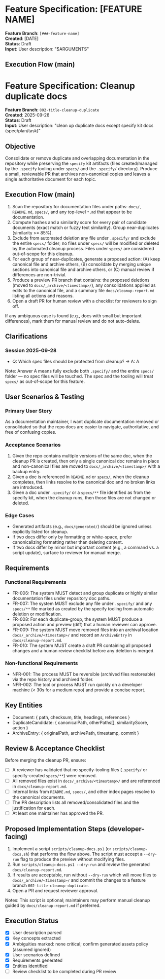 # Feature Specification: [FEATURE NAME]

**Feature Branch**: `[###-feature-name]`  
**Created**: [DATE]  
**Status**: Draft  
**Input**: User description: "$ARGUMENTS"

## Execution Flow (main)
# Feature Specification: Cleanup duplicate docs

**Feature Branch**: `002-title-cleanup-duplicate`  
**Created**: 2025-09-28  
**Status**: Draft  
**Input**: User description: "clean up duplicate docs except specify kit docs (spec/plan/task)"

## Objective

Consolidate or remove duplicate and overlapping documentation in the repository while preserving the `specify` kit artifacts (files created/managed by the `.specify` tooling under `specs/` and the `.specify/` directory). Produce a small, reviewable PR that archives non-canonical copies and leaves a single authoritative document for each topic.

## Execution Flow (main)

1. Scan the repository for documentation files under paths: `docs/`, `README.md`, `specs/`, and any top-level `*.md` that appear to be documentation.
2. Compute hashes and a similarity score for every pair of candidate documents (exact match or fuzzy text similarity). Group near-duplicates (similarity >= 85%).
3. Exclude from automated deletion any file under `.specify/` and exclude the entire `specs/` folder; no files under `specs/` will be modified or deleted by the automated cleanup process. Files under `specs/` are considered out-of-scope for this cleanup.
4. For each group of near-duplicates, generate a proposed action: (A) keep canonical file and archive others, (B) consolidate by merging unique sections into canonical file and archive others, or (C) manual review if differences are non-trivial.
5. Produce a preview PR branch that contains: the proposed deletions (moved to `docs/_archive/<timestamp>/`), any consolidations applied as edits to the canonical file, and a summary file `docs/cleanup-report.md` listing all actions and reasons.
6. Open a draft PR for human review with a checklist for reviewers to sign off.

If any ambiguous case is found (e.g., docs with small but important differences), mark them for manual review and do not auto-delete.

## Clarifications

### Session 2025-09-28

- Q: Which spec files should be protected from cleanup? → A: A

Note: Answer A means fully exclude both `.specify/` and the entire `specs/` folder — no spec files will be touched. The spec and the tooling will treat `specs/` as out-of-scope for this feature.

## User Scenarios & Testing

### Primary User Story
As a documentation maintainer, I want duplicate documentation removed or consolidated so that the repo docs are easier to navigate, authoritative, and free of confusing copies.

### Acceptance Scenarios
1. Given the repo contains multiple versions of the same doc, when the cleanup PR is created, then only a single canonical doc remains in place and non-canonical files are moved to `docs/_archive/<timestamp>/` with a backup entry.
2. Given a doc is referenced in `README.md` or `specs/`, when the cleanup completes, then links resolve to the canonical doc and no broken links are introduced.
3. Given a doc under `.specify/` or a `specs/**` file identified as from the specify kit, when the cleanup runs, then those files are not changed or deleted.

### Edge Cases
- Generated artifacts (e.g., `docs/generated/`) should be ignored unless explicitly listed for cleanup.
- If two docs differ only by formatting or white-space, prefer canonicalizing formatting rather than deleting content.
- If two docs differ by minor but important content (e.g., a command vs. a script update), surface to reviewer for manual merge.

## Requirements

### Functional Requirements
- FR-006: The system MUST detect and group duplicate or highly similar documentation files under repository doc paths.
- FR-007: The system MUST exclude any file under `.specify/` and any `specs/**` file marked as created by the specify tooling from automatic deletion or modification.
- FR-008: For each duplicate-group, the system MUST produce a proposed action and preview (diff) that a human reviewer can approve.
- FR-009: The system MUST move removed files into an archival location `docs/_archive/<timestamp>/` and record an `ArchiveEntry` in `docs/cleanup-report.md`.
- FR-010: The system MUST create a draft PR containing all proposed changes and a human review checklist before any deletion is merged.

### Non-functional Requirements
- NFR-001: The process MUST be reversible (archived files restoreable) via the repo history and archived folder.
- NFR-002: The tool or process MUST run quickly on a developer machine (< 30s for a medium repo) and provide a concise report.

## Key Entities
- Document: { path, checksum, title, headings, references }
- DuplicateCandidate: { canonicalPath, otherPaths[], similarityScore, action }
- ArchiveEntry: { originalPath, archivePath, timestamp, commit }

## Review & Acceptance Checklist

Before merging the cleanup PR, ensure:

- [ ] A reviewer has validated that no specify-tooling files (`.specify/` or specify-created `specs/**`) were removed.
- [ ] All removed files exist in `docs/_archive/<timestamp>/` and are referenced in `docs/cleanup-report.md`.
- [ ] Internal links from `README.md`, `specs/`, and other index pages resolve to the canonical documents.
- [ ] The PR description lists all removed/consolidated files and the justification for each.
- [ ] At least one maintainer has approved the PR.

## Proposed Implementation Steps (developer-facing)

1. Implement a script `scripts/cleanup-docs.ps1` (or `scripts/cleanup-docs.sh`) that performs the flow above. The script must accept a `--dry-run` flag to produce the preview without modifying files.
2. Run `scripts/cleanup-docs.ps1 --dry-run` and review the generated `docs/cleanup-report.md`.
3. If results are acceptable, run without `--dry-run` which will move files to `docs/_archive/<timestamp>/` and commit the changes to a feature branch `002-title-cleanup-duplicate`.
4. Open a PR and request reviewer approval.

Notes: This script is optional; maintainers may perform manual cleanup guided by `docs/cleanup-report.md` if preferred.

## Execution Status

- [x] User description parsed
- [x] Key concepts extracted
- [x] Ambiguities marked: none critical; confirm generated assets policy (assumed ignored)
- [x] User scenarios defined
- [x] Requirements generated
- [x] Entities identified
- [ ] Review checklist to be completed during PR review
